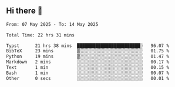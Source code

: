 ## Hi there 👋

<!--
**thethepai/thethepai** is a ✨ _special_ ✨ repository because its `README.md` (this file) appears on your GitHub profile.

Here are some ideas to get you started:

- 🔭 I’m currently working on ...
- 🌱 I’m currently learning ...
- 👯 I’m looking to collaborate on ...
- 🤔 I’m looking for help with ...
- 💬 Ask me about ...
- 📫 How to reach me: ...
- 😄 Pronouns: ...
- ⚡ Fun fact: ...
-->

<!--START_SECTION:waka-->

```txt
From: 07 May 2025 - To: 14 May 2025

Total Time: 22 hrs 31 mins

Typst      21 hrs 38 mins  ████████████████████████░   96.07 %
BibTeX     23 mins         ▒░░░░░░░░░░░░░░░░░░░░░░░░   01.75 %
Python     19 mins         ▒░░░░░░░░░░░░░░░░░░░░░░░░   01.47 %
Markdown   2 mins          ░░░░░░░░░░░░░░░░░░░░░░░░░   00.17 %
Text       1 min           ░░░░░░░░░░░░░░░░░░░░░░░░░   00.15 %
Bash       1 min           ░░░░░░░░░░░░░░░░░░░░░░░░░   00.07 %
Other      0 secs          ░░░░░░░░░░░░░░░░░░░░░░░░░   00.01 %
```

<!--END_SECTION:waka-->
